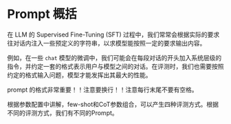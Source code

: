 # Prompt 概括

在 LLM 的 Supervised Fine-Tuning (SFT) 过程中，我们常常会根据实际的要求往对话内注入一些预定义的字符串，以求模型能按照一定的要求输出内容。

例如，在一些 `chat` 模型的微调中，我们可能会在每段对话的开头加入系统层级的指令，并约定一套的格式表示用户与模型之间的对话。在评测时，我们也需要按照约定的格式输入问题，模型才能发挥出其最大的性能。

prompt 的格式非常重要！！注意要换行！！注意每行末尾不要有空格。

根据参数配置中讲解，few-shot和CoT参数组合，可以产生四种评测方式。根据不同的评测方式，我们有不同的Prompt。
